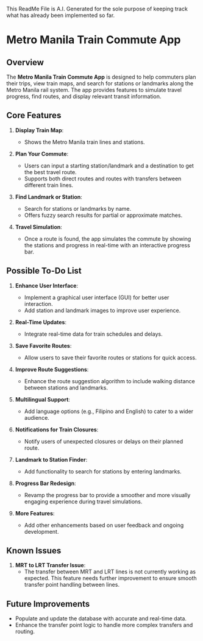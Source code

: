 This ReadMe File is A.I. Generated for the sole purpose of keeping track what has already been implemented so far. 

# Metro Manila Train Commute App

## Overview
The **Metro Manila Train Commute App** is designed to help commuters plan their trips, view train maps, and search for stations or landmarks along the Metro Manila rail system. The app provides features to simulate travel progress, find routes, and display relevant transit information.

## Core Features

1. **Display Train Map**: 
   - Shows the Metro Manila train lines and stations.

2. **Plan Your Commute**:
   - Users can input a starting station/landmark and a destination to get the best travel route.
   - Supports both direct routes and routes with transfers between different train lines.

3. **Find Landmark or Station**:
   - Search for stations or landmarks by name.
   - Offers fuzzy search results for partial or approximate matches.

4. **Travel Simulation**:
   - Once a route is found, the app simulates the commute by showing the stations and progress in real-time with an interactive progress bar.

## Possible To-Do List
1. **Enhance User Interface**:
   - Implement a graphical user interface (GUI) for better user interaction.
   - Add station and landmark images to improve user experience.

2. **Real-Time Updates**:
   - Integrate real-time data for train schedules and delays.

3. **Save Favorite Routes**:
   - Allow users to save their favorite routes or stations for quick access.

4. **Improve Route Suggestions**:
   - Enhance the route suggestion algorithm to include walking distance between stations and landmarks.

5. **Multilingual Support**:
   - Add language options (e.g., Filipino and English) to cater to a wider audience.

6. **Notifications for Train Closures**:
   - Notify users of unexpected closures or delays on their planned route.

7. **Landmark to Station Finder**:
   - Add functionality to search for stations by entering landmarks.

8. **Progress Bar Redesign**:
   - Revamp the progress bar to provide a smoother and more visually engaging experience during travel simulations.

9. **More Features**:
   - Add other enhancements based on user feedback and ongoing development.

## Known Issues

1. **MRT to LRT Transfer Issue**:
   - The transfer between MRT and LRT lines is not currently working as expected. This feature needs further improvement to ensure smooth transfer point handling between lines.

## Future Improvements
- Populate and update the database with accurate and real-time data.
- Enhance the transfer point logic to handle more complex transfers and routing.

